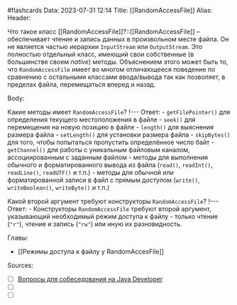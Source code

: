 #flashcards
Data: 2023-07-31 12:14
Title: [[RandomAccessFile]]
Alias:
Header:

Что такое класс [[RandomAccessFile]]?::[[RandomAccessFile]] – обеспечивает чтение и запись данных в произвольном месте файла. Он не является частью иерархии `InputStream` или `OutputStream`. Это полностью отдельный класс, имеющий свои собственные (в большинстве своем _native_) методы. Объяснением этого может быть то, что `RandomAccessFile` имеет во многом отличающееся поведение по сравнению с остальными классами ввода/вывода так как позволяет, в пределах файла, перемещаться вперед и назад.
<!--SR:!2023-11-03,10,670-->


Body:



Какие методы имеет `RandomAccessFile`?
!---
Ответ:
	- `getFilePointer()` для определения текущего местоположения в файле
	- `seek()` для перемещения на новую позицию в файле
	- `length()` для выяснения размера файла
	- `setLength()` для установки размера файла
	- `skipBytes()` для того, чтобы попытаться пропустить определённое число байт
	- `getChannel()` для работы с уникальным файловым каналом, ассоциированным с заданным файлом
	- методы для выполнения обычного и форматированного вывода из файла (`read()`, `readInt()`, `readLine()`, `readUTF()` и т.п.)
	- методы для обычной или форматированной записи в файл с прямым доступом (`write()`, `writeBoolean()`, `writeByte()` и т.п.)
<!--SR:!2023-11-03,10,341-->


Какой второй аргумент требуют конструкторы `RandomAccessFile`?
!---
Ответ:
	- Конструкторы `RandomAccessFile` требуют второй аргумент, указывающий необходимый режим доступа к файлу - только чтение (`"r"`), чтение и запись (`"rw"`) или иную их разновидность.
<!--SR:!2023-11-03,10,441-->



Главы:
- [[Режимы доступа к файлу у RandomAccesFile]]


Sources:
- [ ] [Вопросы для собеседования на Java Developer](https://github.com/enhorse/java-interview/blob/master/README.md#%D0%9E%D0%9E%D0%9F)
- [ ] []()
- [ ] []()

